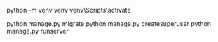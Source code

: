 python -m venv venv
venv\Scripts\activate

python manage.py migrate
python manage.py createsuperuser
python manage.py runserver
